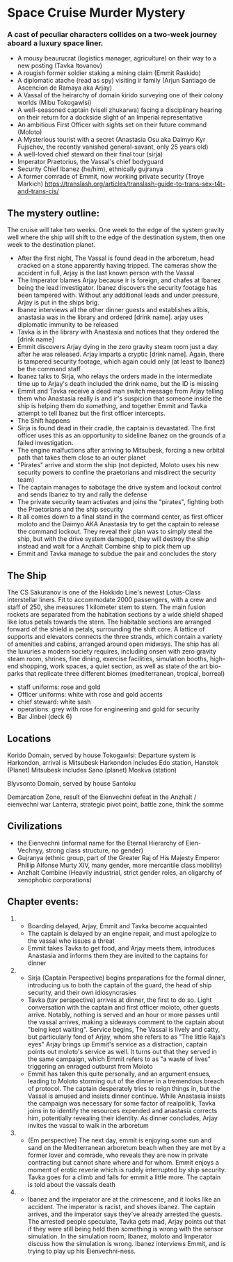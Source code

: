 # Space Cruise Murder Mystery

### A cast of peculiar characters collides on a two-week journey aboard a luxury space liner.

- A mousy beaurucrat (logistics manager, agriculture) on their way to a new posting (Tavka Itovanov)
- A rougish former soldier staking a mining claim (Emmit Raskido)
- A diplomatic atache (read as spy) visiting ir family (Arjun Santiago de Ascencion de Ramaya aka Arjay) 
- A Vassal of the heirarchy of domain kirido surveying one of their colony worlds (Mibu Tokogawlsi)
- A well-seasoned captain (viseli zhukarwa) facing a disciplinary hearing on their return for a dockside slight of an Imperial representative 
- An ambitious First Officer with sights set on their future command (Moloto)
- A Mysterious tourist with a secret (Anastasia Osu aka Daimyo Kyr Fujschev, the recently vanished general-savant, only 25 years old)
- A well-loved chief steward on their final tour (sirja)
- Imperator Praetorius, the Vassal's chief bodyguard
- Security Chief Ibanez (he/him), ethnically gujranya
- A former comrade of Emmit, now working private security (Troye Markich)
https://translash.org/articles/translash-guide-to-trans-sex-t4t-and-trans-cis/

## The mystery outline:

The cruise will take two weeks. One week to the edge of the system gravity well where the ship will shift to the edge of the destination system, then one week to the destination planet. 
- After the first night, The Vassal is found dead in the arboretum, head cracked on a stone apparently having tripped. The cameras show the accident in full, Arjay is the last known person with the Vassal
- The Imperator blames Arjay because ir is foreign, and chafes at Ibanez being the lead investigator. Ibanez discovers the security footage has been tampered with. Without any additional leads and under pressure, Arjay is put in the ships brig.
- Ibanez interviews all the other dinner guests and establishes alibis, anastasia was in the library and ordered [drink name]. arjay uses diplomatic immunity to be released
- Tavka is in the library with Anastasia and notices that they ordered the [drink name]
- Emmit discovers Arjay dying in the zero gravity steam room just a day after he was released. Arjay imparts a cryptic [drink name]. Again, there is tampered security footage, which again could only (at least to Ibanez) be the command staff
- Ibanez talks to Sirja, who relays the orders made in the intermediate time up to Arjay's death included the drink name, but the ID is missing
- Emmit and Tavka receive a dead man switch message from Arjay telling them who Anastasia really is and ir's suspicion that someone inside the ship is helping them do *something*, and together Emmit and Tavka attempt to tell Ibanez but the first officer intercepts.
- The Shift happens
- Sirja is found dead in their cradle, the captain is devastated. The first officer uses this as an opportunity to sideline Ibanez on the grounds of a failed investigation.
- The engine malfuctions after arriving to Mitsubesk, forcing a new orbital path that takes them close to an outer planet
- "Pirates" arrive and storm the ship (not depicted, Moloto uses his new security powers to confine the praetorians and misdirect the security team)
- The captain manages to sabotage the drive system and lockout control and sends Ibanez to try and rally the defense
- The private security team activates and joins the "pirates", fighting both the Praetorians and the ship security
- It all comes down to a final stand in the command center, as first officer moloto and the Daimyo AKA Anastasia try to get the captain to release the command lockout. They reveal their plan was to simply steal the ship, but with the drive system damaged, they will destroy the ship instead and wait for a Anzhalt Combine ship to pick them up
- Emmit and Tavka manage to subdue the pair and concludes the story
 
## The Ship

The CS Sakuranov is one of the Hokkido Line's newest Lotus-Class interstellar liners. Fit to accommodate 2000 passengers, with a crew and staff of 250, she measures 1 kilometer stem to stern. The main fusion rockets are separated from the habitation sections by a wide shield shaped like lotus petals towards the stern. The habitable sections are arranged forward of the shield in petals, surrounding the shift core. A lattice of supports and elevators connects the three strands, which contain a variety of amenities and cabins, arranged around open midways. The ship has all the luxuries a modern society requires, including onsen with zero gravity steam room, shrines, fine dining, exercise facilities, simulation booths, high-end shopping, work spaces, a quiet section, as well as state of the art bio-parks that replicate three different biomes (mediterranean, tropical, borreal)
- staff uniforms: rose and gold
- Officer uniforms: white with rose and gold accents
- chief steward: white sash
- operations: grey with rose for engineering and gold for security
- Bar Jinbei (deck 6)

## Locations
Korido Domain, served by house Tokogawlsi:
	Departure system is Harkondon, arrival is Mitsubesk
	Harkondon includes Edo station, Hanstok (Planet)
	Mitsubesk includes Sano (planet) Moskva (station) 

Blyvsonto Domain, served by house Santoku

Demarcation Zone, result of the Eienvechni defeat in the Anzhalt / eienvechni war
	Lanterra, strategic pivot point, battle zone, think the somme



## Civilizations
- the Eienvechni (informal name for the Eternal Hierarchy of Eien-Vechnyy, strong class structure, no gender)
- Gujranya (ethnic group, part of the Greater Raj of His Majesty Emperor Phillip Alfonse Murty XIV, many gender, more mercantile class mobility)
- Anzhalt Combine (Heavily industrial, strict gender roles, an oligarchy of xenophobic corporations)

## Chapter events:
1. 
	- Boarding delayed, Arjay, Emmit and Tavka become acquainted
	- The captain is delayed by an engine repair, and must apologize to the vassal who issues a threat
	- Emmit takes Tavka to get food, and Arjay meets them, introduces Anastasia and informs them they are invited to the captains for dinner
2.
	- Sirja (Captain Perspective) begins preparations for the formal dinner, introducing us to both the captain of the guard, the head of ship security, and their own idiosyncrasies
	- Tavka (tav perspective) arrives at dinner, the first to do so. Light conversation with the captain and first officer moloto, other guests arrive. Notably, nothing is served and an hour or more passes until the vassal arrives, making a sideways comment to the captain about "being kept waiting". Service begins, The Vassal is lively and catty, but particularly fond of Arjay, whom she refers to as "The little Raja's eyes" Arjay brings up Emmit's service as a distraction, captain points out moloto's service as well. It turns out that they served in the same campaign, which Emmit refers to as "a waste of lives" triggering an enraged outburst from Moloto
	- Emmit has taken this quite personally, and an argument ensues, leading to Moloto storming out of the dinner in a tremendous breach of protocol. The captain desperately tries to reign things in, but the Vassal is amused and insists dinner continue. While Anastasia insists the campaign was necessary for some factor of realpolitik, Tavka joins in to identify the resources expended and anastasia corrects him, potentially revealing their identity. As dinner concludes, Arjay invites the vassal to walk in the arboretum
3. 
	- (Em perspective) The next day, emmit is enjoying some sun and sand on the Mediterranean arboretum beach when they are met by a former lover and comrade, who reveals they are now in private contracting but cannot share where and for whom. Emmit enjoys a moment of erotic reverie which is rudely interrupted by ship security. Tavka goes for a climb and falls for emmit a little more. The captain is told about the vassals death

4. 
	- Ibanez and the imperator are at the crimescene, and it looks like an accident. The imperator is racist, and shoves ibanez. The captain arrives, and the imperator says they've already arrested the guests. The arrested people speculate, Tavka gets mad, Arjay points out that if they were still being held then something is wrong with the sensor simulation. In the simulation room, Ibanez, moloto and Imperator discuss how the simulation is wrong. Ibanez interviews Emmit, and is trying to play up his Eienvechni-ness. 